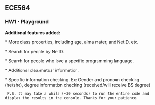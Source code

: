 ## ECE564 
### HW1 - Playground


**Additional features added:**

\* More class properties, including age, alma mater, and NetID, etc.

\* Search for people by NetID.

\* Search for people who love a specific programming language.

\* Additional classmates' information.

\* Specific information checking. Ex: Gender and pronoun checking (he/she), 
    degree information checking (received/will receive BS degree)
    
` P.S. It may take a while (~30 seconds) to run the entire code and display the results in the console. Thanks for your patience.`